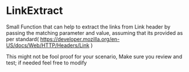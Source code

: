 # LinkExtract
Small Function that can help to extract the links from Link header by passing the matching parameter and value, assuming that its provided as per standard( https://developer.mozilla.org/en-US/docs/Web/HTTP/Headers/Link )

This might not be fool proof for your scenario, Make sure you review and test; if needed feel free to modify
